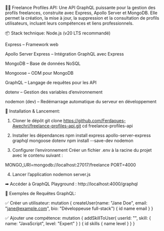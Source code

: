 🧑‍💼 Freelance Profiles API:
Une API GraphQL puissante pour la gestion des profils freelances, construite avec Express, Apollo Server et MongoDB.
Elle permet la création, la mise à jour, la suppression et la consultation de profils utilisateurs, incluant leurs compétences et liens professionnels.

📦 Stack technique:
Node.js (v20 LTS recommandé)

Express – Framework web

Apollo Server Express – Intégration GraphQL avec Express

MongoDB – Base de données NoSQL

Mongoose – ODM pour MongoDB

GraphQL – Langage de requêtes pour les API

dotenv – Gestion des variables d’environnement

nodemon (dev) – Redémarrage automatique du serveur en développement

🚀 Installation & Lancement:

1. Cloner le dépôt
git clone https://github.com/Ferdaoues-Awechri/freelance-profiles-api.git
cd freelance-profiles-api

2. Installer les dépendances
npm install express apollo-server-express graphql mongoose dotenv
npm install --save-dev nodemon

3. Configurer l’environnement
Créer un fichier .env à la racine du projet avec le contenu suivant :

MONGO_URI=mongodb://localhost:27017/freelance
PORT=4000

4. Lancer l’application
nodemon server.js

➡ Accéder à GraphQL Playground :
http://localhost:4000/graphql

📌 Exemples de Requêtes GraphQL:

✅ Créer un utilisateur:
mutation {
  createUser(name: "Jane Doe", email: "jane@example.com", bio: "Développeuse full-stack") {
    id
    name
    email
  }
}

✅ Ajouter une compétence:
mutation {
  addSkillToUser(
    userId: "<user-id>",
    skill: { name: "JavaScript", level: "Expert" }
  ) {
    id
    skills {
      name
      level
    }
  }
}